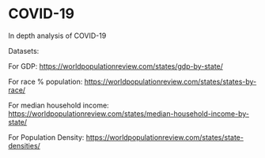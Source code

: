 # COVID-19
In depth analysis of COVID-19

Datasets: 

For GDP:
https://worldpopulationreview.com/states/gdp-by-state/

For race % population: 
https://worldpopulationreview.com/states/states-by-race/

For median household income: 
https://worldpopulationreview.com/states/median-household-income-by-state/

For Population Density: 
https://worldpopulationreview.com/states/state-densities/

